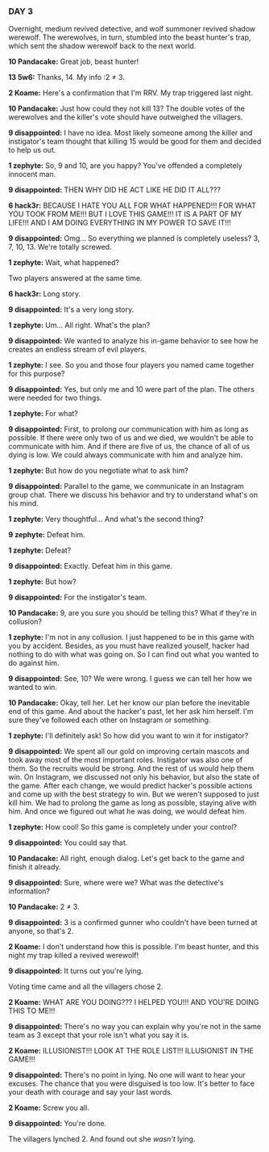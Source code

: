 ### DAY 3

Overnight, medium revived detective, and wolf summoner revived shadow werewolf. The werewolves, in turn, stumbled into the beast hunter's trap, which sent the shadow werewolf back to the next world.

**10 Pandacake:** Great job, beast hunter!

**13 5w6:** Thanks, 14. My info :2 ≠ 3.

**2 Koame:** Here's a confirmation that I'm RRV. My trap triggered last night.

**10 Pandacake:** Just how could they not kill 13? The double votes of the werewolves and the killer's vote should have outweighed the villagers.

**9 disappointed:** I have no idea. Most likely someone among the killer and instigator's team thought that killing 15 would be good for them and decided to help us out.

**1 zephyte:** So, 9 and 10, are you happy? You've offended a completely innocent man.

**9 disappointed:** THEN WHY DID HE ACT LIKE HE DID IT ALL???

**6 hack3r:** BECAUSE I HATE YOU ALL FOR WHAT HAPPENED!!! FOR WHAT YOU TOOK FROM ME!!! BUT I LOVE THIS GAME!!! IT IS A PART OF MY LIFE!!! AND I AM DOING EVERYTHING IN MY POWER TO SAVE IT!!!

**9 disappointed:** Omg... So everything we planned is completely useless? 3, 7, 10, 13. We're totally screwed.

**1 zephyte:** Wait, what happened?

Two players answered at the same time.

**6 hack3r:** Long story.

**9 disappointed:** It's a very long story. 

**1 zephyte:** Um... All right. What's the plan?

**9 disappointed:** We wanted to analyze his in-game behavior to see how he creates an endless stream of evil players.

**1 zephyte:** I see. So you and those four players you named came together for this purpose?

**9 disappointed:** Yes, but only me and 10 were part of the plan. The others were needed for two things.

**1 zephyte:** For what?

**9 disappointed:** First, to prolong our communication with him as long as possible. If there were only two of us and we died, we wouldn't be able to communicate with him. And if there are five of us, the chance of all of us dying is low. We could always communicate with him and analyze him.

**1 zephyte:** But how do you negotiate what to ask him?

**9 disappointed:** Parallel to the game, we communicate in an Instagram group chat. There we discuss his behavior and try to understand what's on his mind.

**1 zephyte:** Very thoughtful... And what's the second thing?

**9 zephyte:** Defeat him.

**1 zephyte:** Defeat?

**9 disappointed:** Exactly. Defeat him in this game.

**1 zephyte:** But how?

**9 disappointed:** For the instigator's team.

**10 Pandacake:** 9, are you sure you should be telling this? What if they're in collusion?

**1 zephyte:** I'm not in any collusion. I just happened to be in this game with you by accident. Besides, as you must have realized youself, hacker had nothing to do with what was going on. So I can find out what you wanted to do against him.

**9 disappointed:** See, 10? We were wrong. I guess we can tell her how we wanted to win.

**10 Pandacake:** Okay, tell her. Let her know our plan before the inevitable end of this game. And about the hacker's past, let her ask him herself. I'm sure they've followed each other on Instagram or something.

**1 zephyte:** I'll definitely ask! So how did you want to win it for instigator?

**9 disappointed:** We spent all our gold on improving certain mascots and took away most of the most important roles. Instigator was also one of them. So the recruits would be strong. And the rest of us would help them win. On Instagram, we discussed not only his behavior, but also the state of the game. After each change, we would predict hacker's possible actions and come up with the best strategy to win. But we weren't supposed to just kill him. We had to prolong the game as long as possible, staying alive with him. And once we figured out what he was doing, we would defeat him.

**1 zephyte:** How cool! So this game is completely under your control?

**9 disappointed:** You could say that.

**10 Pandacake:** All right, enough dialog. Let's get back to the game and finish it already.

**9 disappointed:** Sure, where were we? What was the detective's information?

**10 Pandacake:** 2 ≠ 3.

**9 disappointed:** 3 is a confirmed gunner who couldn't have been turned at anyone, so that's 2.

**2 Koame:** I don't understand how this is possible. I'm beast hunter, and this night my trap killed a revived werewolf!

**9 disappointed:** It turns out you're lying.

Voting time came and all the villagers chose 2.

**2 Koame:** WHAT ARE YOU DOING??? I HELPED YOU!!! AND YOU'RE DOING THIS TO ME!!!

**9 disappointed:** There's no way you can explain why you're not in the same team as 3 except that your role isn't what you say it is.

**2 Koame:** ILLUSIONIST!!! LOOK AT THE ROLE LIST!!! ILLUSIONIST IN THE GAME!!!

**9 disappointed:** There's no point in lying. No one will want to hear your excuses. The chance that you were disguised is too low. It's better to face your death with courage and say your last words.

**2 Koame:** Screw you all.

**9 disappointed:** You're done.

The villagers lynched 2. And found out she *wasn't* lying.